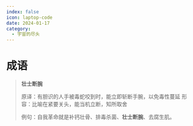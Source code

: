 ```yaml
---
index: false
icon: laptop-code
date: 2024-01-17
category:
  - 宇宙的尽头
---
```


# 成语

> **壮士断腕**
>
> 原译：有胆识的人手被毒蛇咬到时，能立即斩断手腕，以免毒性蔓延
> 形容：比喻在紧要关头，能当机立断，知所取舍
>
> 例句：自我革命就是补钙壮骨、排毒杀菌、**壮士断腕**、去腐生肌。
